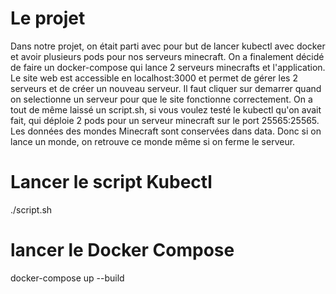 # Le projet

Dans notre projet, on était parti avec pour but de lancer kubectl avec docker et avoir plusieurs pods pour nos serveurs minecraft.
On a finalement décidé de faire un docker-compose qui lance 2 serveurs minecrafts et l'application.
Le site web est accessible en localhost:3000 et permet de gérer les 2 serveurs et de créer un nouveau serveur.
Il faut cliquer sur demarrer quand on selectionne un serveur pour que le site fonctionne correctement.
On a tout de même laissé un script.sh, si vous voulez testé le kubectl qu'on avait fait, qui déploie 2 pods pour un serveur minecraft sur le port 25565:25565.
Les données des mondes Minecraft sont conservées dans data. Donc si on lance un monde, on retrouve ce monde même si on ferme le serveur.

# Lancer le script Kubectl

./script.sh

# lancer le Docker Compose

docker-compose up --build